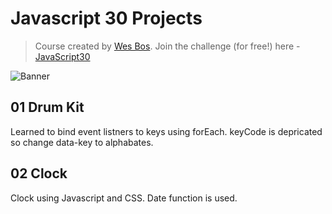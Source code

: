 # Javascript 30 Projects

> Course created by [Wes Bos](https://github.com/wesbos). Join the challenge (for free!) here - [JavaScript30](https://javascript30.com/account)

![Banner]("https://javascript30.com/images/JS3-social-share.png")

<!-- <img src="https://javascript30.com/images/JS3-social-share.png" style="max-width:100%" alt="JavaScript30" /> -->

## 01 Drum Kit

Learned to bind event listners to keys using forEach.
keyCode is depricated so change data-key to alphabates.

## 02 Clock

Clock using Javascript and CSS. Date function is used.
